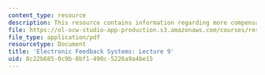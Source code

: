 ```yaml
---
content_type: resource
description: This resource contains information regarding more compensation.
file: https://ol-ocw-studio-app-production.s3.amazonaws.com/courses/res-6-010-electronic-feedback-systems-spring-2013/8c22b6850c9b8bf1490c5226a9a4be15_MITRES_6-010S13_lec09.pdf
file_type: application/pdf
resourcetype: Document
title: 'Electronic Feedback Systems: Lecture 9'
uid: 8c22b685-0c9b-8bf1-490c-5226a9a4be15
---
```

